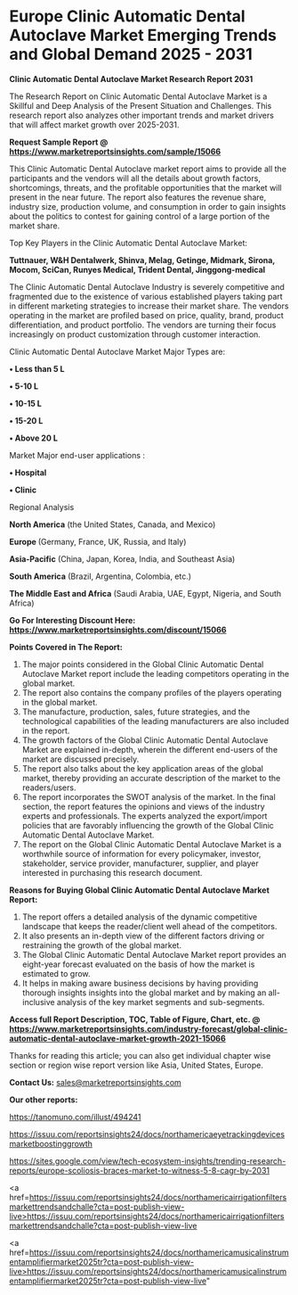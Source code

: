 # Europe Clinic Automatic Dental Autoclave Market Emerging Trends and Global Demand 2025 - 2031

<strong>Clinic Automatic Dental Autoclave Market Research Report 2031</strong>

The Research Report on Clinic Automatic Dental Autoclave Market is a Skillful and Deep Analysis of the Present Situation and Challenges. This research report also analyzes other important trends and market drivers that will affect market growth over 2025-2031.

<strong>Request Sample Report @ <a href=https://www.marketreportsinsights.com/sample/15066>https://www.marketreportsinsights.com/sample/15066</a></strong>

This Clinic Automatic Dental Autoclave market report aims to provide all the participants and the vendors will all the details about growth factors, shortcomings, threats, and the profitable opportunities that the market will present in the near future. The report also features the revenue share, industry size, production volume, and consumption in order to gain insights about the politics to contest for gaining control of a large portion of the market share.

Top Key Players in the Clinic Automatic Dental Autoclave Market:

<strong>Tuttnauer, W&H Dentalwerk, Shinva, Melag, Getinge, Midmark, Sirona, Mocom, SciCan, Runyes Medical, Trident Dental, Jinggong-medical</strong>

The Clinic Automatic Dental Autoclave Industry is severely competitive and fragmented due to the existence of various established players taking part in different marketing strategies to increase their market share. The vendors operating in the market are profiled based on price, quality, brand, product differentiation, and product portfolio. The vendors are turning their focus increasingly on product customization through customer interaction.

Clinic Automatic Dental Autoclave Market Major Types are:

<strong>• Less than 5 L

• 5-10 L

• 10-15 L

• 15-20 L

• Above 20 L</strong>

Market Major end-user applications :

<strong>• Hospital

• Clinic</strong>

Regional Analysis

</u><strong><b>North America</b></strong> (the United States, Canada, and Mexico)

<strong><b>Europe </b></strong>(Germany, France, UK, Russia, and Italy)

<strong><b>Asia-Pacific</b></strong> (China, Japan, Korea, India, and Southeast Asia)

<strong><b>South America</b></strong> (Brazil, Argentina, Colombia, etc.)

<strong><b>The Middle East and Africa</b></strong> (Saudi Arabia, UAE, Egypt, Nigeria, and South Africa)

<strong>Go For Interesting Discount Here: <a href=https://www.marketreportsinsights.com/discount/15066>https://www.marketreportsinsights.com/discount/15066</a></strong>

<strong>Points Covered in The Report:</strong>
<ol>
  <li>The major points considered in the Global Clinic Automatic Dental Autoclave Market report include the leading competitors operating in the global market.</li>
  <li>The report also contains the company profiles of the players operating in the global market.</li>
  <li>The manufacture, production, sales, future strategies, and the technological capabilities of the leading manufacturers are also included in the report.</li>
  <li>The growth factors of the Global Clinic Automatic Dental Autoclave Market are explained in-depth, wherein the different end-users of the market are discussed precisely.</li>
  <li>The report also talks about the key application areas of the global market, thereby providing an accurate description of the market to the readers/users.</li>
  <li>The report incorporates the SWOT analysis of the market. In the final section, the report features the opinions and views of the industry experts and professionals. The experts analyzed the export/import policies that are favorably influencing the growth of the Global Clinic Automatic Dental Autoclave Market.</li>
  <li>The report on the Global Clinic Automatic Dental Autoclave Market is a worthwhile source of information for every policymaker, investor, stakeholder, service provider, manufacturer, supplier, and player interested in purchasing this research document.</li>
</ol>
<strong>Reasons for Buying Global Clinic Automatic Dental Autoclave Market Report:</strong>

<ol>
  <li>The report offers a detailed analysis of the dynamic competitive landscape that keeps the reader/client well ahead of the competitors.</li>
  <li>It also presents an in-depth view of the different factors driving or restraining the growth of the global market.</li>
  <li>The Global Clinic Automatic Dental Autoclave Market report provides an eight-year forecast evaluated on the basis of how the market is estimated to grow.</li>
  <li>It helps in making aware business decisions by having providing thorough insights insights into the global market and by making an all-inclusive analysis of the key market segments and sub-segments.</li>
</ol>
<strong>Access full Report Description, TOC, Table of Figure, Chart, etc. @ <a href=https://www.marketreportsinsights.com/industry-forecast/global-clinic-automatic-dental-autoclave-market-growth-2021-15066>https://www.marketreportsinsights.com/industry-forecast/global-clinic-automatic-dental-autoclave-market-growth-2021-15066</a></strong>


Thanks for reading this article; you can also get individual chapter wise section or region wise report version like Asia, United States, Europe.

<strong>Contact Us:</strong>
sales@marketreportsinsights.com

<strong>Our other reports:</strong>

<a href=https://tanomuno.com/illust/494241>https://tanomuno.com/illust/494241</a>

<a href=https://issuu.com/reportsinsights24/docs/northamericaeyetrackingdevicesmarketboostinggrowth>https://issuu.com/reportsinsights24/docs/northamericaeyetrackingdevicesmarketboostinggrowth</a>

<a href=https://sites.google.com/view/tech-ecosystem-insights/trending-research-reports/europe-scoliosis-braces-market-to-witness-5-8-cagr-by-2031>https://sites.google.com/view/tech-ecosystem-insights/trending-research-reports/europe-scoliosis-braces-market-to-witness-5-8-cagr-by-2031</a>

<a href=https://issuu.com/reportsinsights24/docs/northamericairrigationfiltersmarkettrendsandchalle?cta=post-publish-view-live>https://issuu.com/reportsinsights24/docs/northamericairrigationfiltersmarkettrendsandchalle?cta=post-publish-view-live</a>

<a href=https://issuu.com/reportsinsights24/docs/northamericamusicalinstrumentamplifiermarket2025tr?cta=post-publish-view-live>https://issuu.com/reportsinsights24/docs/northamericamusicalinstrumentamplifiermarket2025tr?cta=post-publish-view-live</a>"
